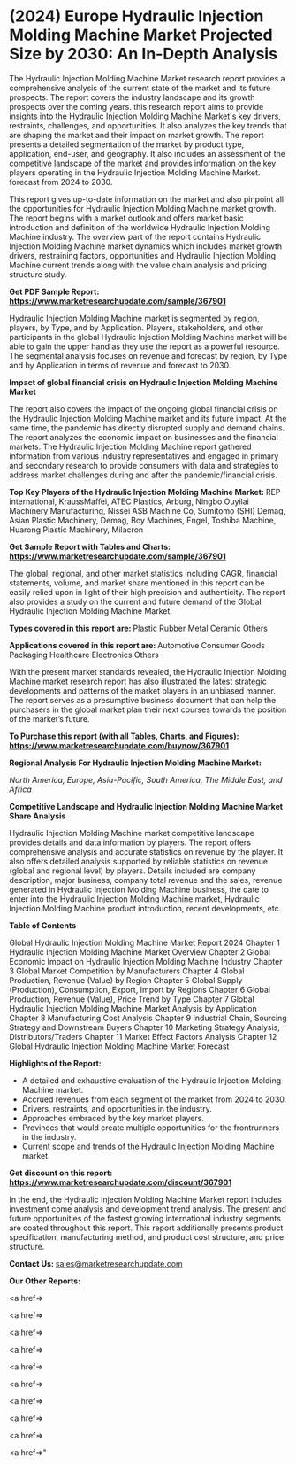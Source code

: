 # (2024) Europe Hydraulic Injection Molding Machine Market Projected Size by 2030: An In-Depth Analysis

The Hydraulic Injection Molding Machine Market research report provides a comprehensive analysis of the current state of the market and its future prospects. The report covers the industry landscape and its growth prospects over the coming years. this research report aims to provide insights into the Hydraulic Injection Molding Machine Market's key drivers, restraints, challenges, and opportunities. It also analyzes the key trends that are shaping the market and their impact on market growth. The report presents a detailed segmentation of the market by product type, application, end-user, and geography. It also includes an assessment of the competitive landscape of the market and provides information on the key players operating in the Hydraulic Injection Molding Machine Market. forecast from 2024 to 2030.

This report gives up-to-date information on the market and also pinpoint all the opportunities for Hydraulic Injection Molding Machine market growth. The report begins with a market outlook and offers market basic introduction and definition of the worldwide Hydraulic Injection Molding Machine industry. The overview part of the report contains Hydraulic Injection Molding Machine market dynamics which includes market growth drivers, restraining factors, opportunities and Hydraulic Injection Molding Machine current trends along with the value chain analysis and pricing structure study.

<strong><b>Get PDF Sample Report: <a href=https://www.marketresearchupdate.com/sample/367901>https://www.marketresearchupdate.com/sample/367901</a></b></strong>

Hydraulic Injection Molding Machine market is segmented by region, players, by Type, and by Application. Players, stakeholders, and other participants in the global Hydraulic Injection Molding Machine market will be able to gain the upper hand as they use the report as a powerful resource. The segmental analysis focuses on revenue and forecast by region, by Type and by Application in terms of revenue and forecast to 2030.

<strong><b>Impact of global financial crisis on Hydraulic Injection Molding Machine Market</b></strong>

The report also covers the impact of the ongoing global financial crisis on the Hydraulic Injection Molding Machine market and its future impact. At the same time, the pandemic has directly disrupted supply and demand chains. The report analyzes the economic impact on businesses and the financial markets. The Hydraulic Injection Molding Machine report gathered information from various industry representatives and engaged in primary and secondary research to provide consumers with data and strategies to address market challenges during and after the pandemic/financial crisis.

<strong><b>Top Key Players of the Hydraulic Injection Molding Machine Market:
</b></strong>REP international, KraussMaffei, ATEC Plastics, Arburg, Ningbo Ouyilai Machinery Manufacturing, Nissei ASB Machine Co, Sumitomo (SHI) Demag, Asian Plastic Machinery, Demag, Boy Machines, Engel, Toshiba Machine, Huarong Plastic Machinery, Milacron<strong><b>
</b></strong>

<strong><b>Get Sample Report with Tables and Charts: <a href=https://www.marketresearchupdate.com/sample/367901>https://www.marketresearchupdate.com/sample/367901</a></b></strong>

The global, regional, and other market statistics including CAGR, financial statements, volume, and market share mentioned in this report can be easily relied upon in light of their high precision and authenticity. The report also provides a study on the current and future demand of the Global Hydraulic Injection Molding Machine Market.

<strong><b>Types covered in this report are:
</b></strong>Plastic
Rubber
Metal Ceramic
Others<strong><b>
</b></strong>

<strong><b>Applications covered in this report are:
</b></strong>Automotive
Consumer Goods
Packaging
Healthcare
Electronics
Others<strong><b>
</b></strong>

With the present market standards revealed, the Hydraulic Injection Molding Machine market research report has also illustrated the latest strategic developments and patterns of the market players in an unbiased manner. The report serves as a presumptive business document that can help the purchasers in the global market plan their next courses towards the position of the market’s future.

<strong><b>To Purchase this report (with all Tables, Charts, and Figures): <a href=https://www.marketresearchupdate.com/buynow/367901>https://www.marketresearchupdate.com/buynow/367901</a></b></strong>

<strong><b>Regional Analysis For Hydraulic Injection Molding Machine Market:</b></strong>

<em><i>North America, Europe, Asia-Pacific, South America, The Middle East, and Africa</i></em>

<strong><b>Competitive Landscape and Hydraulic Injection Molding Machine Market Share Analysis</b></strong>

Hydraulic Injection Molding Machine market competitive landscape provides details and data information by players. The report offers comprehensive analysis and accurate statistics on revenue by the player. It also offers detailed analysis supported by reliable statistics on revenue (global and regional level) by players. Details included are company description, major business, company total revenue and the sales, revenue generated in Hydraulic Injection Molding Machine business, the date to enter into the Hydraulic Injection Molding Machine market, Hydraulic Injection Molding Machine product introduction, recent developments, etc.

<strong><b>Table of Contents</b></strong>

Global Hydraulic Injection Molding Machine Market Report 2024
Chapter 1 Hydraulic Injection Molding Machine Market Overview
Chapter 2 Global Economic Impact on Hydraulic Injection Molding Machine Industry
Chapter 3 Global Market Competition by Manufacturers
Chapter 4 Global Production, Revenue (Value) by Region
Chapter 5 Global Supply (Production), Consumption, Export, Import by Regions
Chapter 6 Global Production, Revenue (Value), Price Trend by Type
Chapter 7 Global Hydraulic Injection Molding Machine Market Analysis by Application
Chapter 8 Manufacturing Cost Analysis
Chapter 9 Industrial Chain, Sourcing Strategy and Downstream Buyers
Chapter 10 Marketing Strategy Analysis, Distributors/Traders
Chapter 11 Market Effect Factors Analysis
Chapter 12 Global Hydraulic Injection Molding Machine Market Forecast

<strong><b>Highlights of the Report:</b></strong>

- A detailed and exhaustive evaluation of the Hydraulic Injection Molding Machine market.
- Accrued revenues from each segment of the market from 2024 to 2030.
- Drivers, restraints, and opportunities in the industry.
- Approaches embraced by the key market players.
- Provinces that would create multiple opportunities for the frontrunners in the industry.
- Current scope and trends of the Hydraulic Injection Molding Machine market.

<strong><b>Get discount on this report: <a href=https://www.marketresearchupdate.com/discount/367901>https://www.marketresearchupdate.com/discount/367901</a></b></strong>

In the end, the Hydraulic Injection Molding Machine Market report includes investment come analysis and development trend analysis. The present and future opportunities of the fastest growing international industry segments are coated throughout this report. This report additionally presents product specification, manufacturing method, and product cost structure, and price structure.

<strong><b>Contact Us:
</b></strong>sales@marketresearchupdate.com

<strong>Our Other Reports:</strong>

<a href=></a>

<a href=></a>

<a href=></a>

<a href=></a>

<a href=></a>

<a href=></a>

<a href=></a>

<a href=></a>

<a href=></a>

<a href=></a>"
